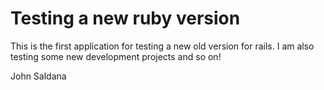 # Testing a new ruby version

This is the first application for testing a new old version for rails.  I am also testing some new development projects and so on!

John Saldana
